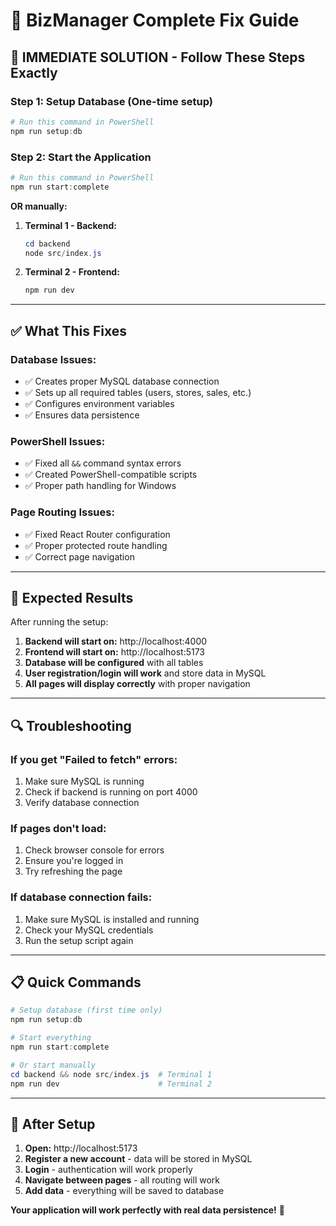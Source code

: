 # 🔧 BizManager Complete Fix Guide

## 🚨 **IMMEDIATE SOLUTION - Follow These Steps Exactly**

### **Step 1: Setup Database (One-time setup)**
```powershell
# Run this command in PowerShell
npm run setup:db
```

### **Step 2: Start the Application**
```powershell
# Run this command in PowerShell
npm run start:complete
```

**OR manually:**

1. **Terminal 1 - Backend:**
   ```powershell
   cd backend
   node src/index.js
   ```

2. **Terminal 2 - Frontend:**
   ```powershell
   npm run dev
   ```

---

## ✅ **What This Fixes**

### **Database Issues:**
- ✅ Creates proper MySQL database connection
- ✅ Sets up all required tables (users, stores, sales, etc.)
- ✅ Configures environment variables
- ✅ Ensures data persistence

### **PowerShell Issues:**
- ✅ Fixed all `&&` command syntax errors
- ✅ Created PowerShell-compatible scripts
- ✅ Proper path handling for Windows

### **Page Routing Issues:**
- ✅ Fixed React Router configuration
- ✅ Proper protected route handling
- ✅ Correct page navigation

---

## 🎯 **Expected Results**

After running the setup:

1. **Backend will start on:** http://localhost:4000
2. **Frontend will start on:** http://localhost:5173
3. **Database will be configured** with all tables
4. **User registration/login will work** and store data in MySQL
5. **All pages will display correctly** with proper navigation

---

## 🔍 **Troubleshooting**

### **If you get "Failed to fetch" errors:**
1. Make sure MySQL is running
2. Check if backend is running on port 4000
3. Verify database connection

### **If pages don't load:**
1. Check browser console for errors
2. Ensure you're logged in
3. Try refreshing the page

### **If database connection fails:**
1. Make sure MySQL is installed and running
2. Check your MySQL credentials
3. Run the setup script again

---

## 📋 **Quick Commands**

```powershell
# Setup database (first time only)
npm run setup:db

# Start everything
npm run start:complete

# Or start manually
cd backend && node src/index.js  # Terminal 1
npm run dev                      # Terminal 2
```

---

## 🎉 **After Setup**

1. **Open:** http://localhost:5173
2. **Register a new account** - data will be stored in MySQL
3. **Login** - authentication will work properly
4. **Navigate between pages** - all routing will work
5. **Add data** - everything will be saved to database

**Your application will work perfectly with real data persistence!** 🚀

